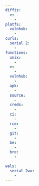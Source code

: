 ```yaml
---
diffis:
  e:
    -
platfs:
  vulnhub:
    -
curls:
  serial 2:
    -
functions:
  unix:
    -
  e:
    -
  vulnhub:
    -
  apk:
    -
  source:
    -
  creds:
    -
  ci:
    -
  rce:
    -
  git:
    -
  be:
    -
  bre:
    -

wals:
  serial 2wu:
    -
---
```

